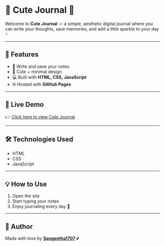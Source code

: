 # 🌸 Cute Journal 🌸

Welcome to **Cute Journal** — a simple, aesthetic digital journal where you can write your thoughts, save memories, and add a little sparkle to your day ✨  

---

## 🎀 Features
- 📝 Write and save your notes  
- 🎨 Cute + minimal design  
- 💻 Built with **HTML, CSS, JavaScript**  
- 🌐 Hosted with **GitHub Pages**  

---


## 🚀 Live Demo
👉 [Click here to view Cute Journal]([https://sangeetha1707.github.io/cute-journal/])  

---

## 🛠️ Technologies Used
- HTML  
- CSS  
- JavaScript  

---

## 💡 How to Use
1. Open the site  
2. Start typing your notes  
3. Enjoy journaling every day 🌷  

---

## 💖 Author
Made with love by **[Sangeetha1707](https://github.com/sangeetha1707)** 💕  


